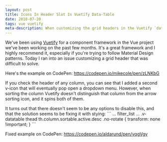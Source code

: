 ```yaml
---
layout: post
title: Icons In Header Slot In Vuetify Data-Table
date: 2018-07-20
tags: vue vuetify
meta-description: When customizing the grid headers in the Vuetify `data-table`, I ran into an issue with icons too eagerly spinning. This is how I solved it.
---
```

<p>
We've been using <a href="https://vuetifyjs.com">Vuetify</a> for a component framework in the Vue project we've been working on the past few months. It's a great framework and
I highly recommend it, especially if you're trying to follow Material Design patterns. Today I ran into an issue customizing a grid header that was difficult to solve.
</p>

<p>
Here's the example on CodePen: <a href="https://codepen.io/mikecole/pen/zLNKbG">https://codepen.io/mikecole/pen/zLNKbG</a>
</p>

<p>
If you check the header of any column, you can see that I added a second v-icon that will eventually pop open a dropdown menu. However, when sorting the column Vuetify doesn't
distinguish that column from the arrow sorting icon, and it spins both of them.
</p>

<p>
It turns out that there doesn't seem to be any options to disable this, and that the solution seems to be fixing it with stying:
```
...
<v-icon class='no-rotate' small>filter_list</v-icon>
...
.v-datatable thead th.column.sortable.active.desc .no-rotate {
    transform: none !important;
}
```
</p>

<p>
Fixed example on CodePen: <a href="https://codepen.io/aldarund/pen/yqgVgy">https://codepen.io/aldarund/pen/yqgVgy</a>
</p>